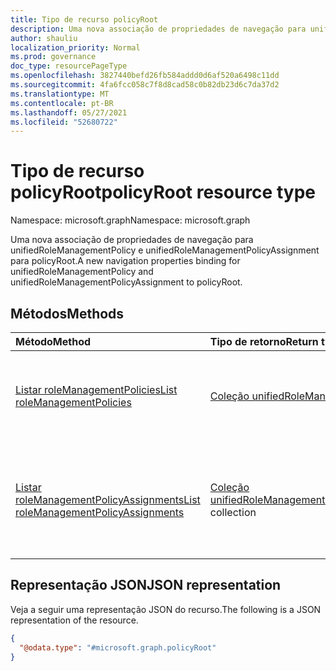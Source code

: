 ```yaml
---
title: Tipo de recurso policyRoot
description: Uma nova associação de propriedades de navegação para unifiedRoleManagementPolicy e unifiedRoleManagementPolicyAssignment para policyRoot.
author: shauliu
localization_priority: Normal
ms.prod: governance
doc_type: resourcePageType
ms.openlocfilehash: 3827440befd26fb584addd0d6af520a6498c11dd
ms.sourcegitcommit: 4fa6fcc058c7f8d8cad58c0b82db23d6c7da37d2
ms.translationtype: MT
ms.contentlocale: pt-BR
ms.lasthandoff: 05/27/2021
ms.locfileid: "52680722"
---
```

# <a name="policyroot-resource-type"></a><span data-ttu-id="fc152-103">Tipo de recurso policyRoot</span><span class="sxs-lookup"><span data-stu-id="fc152-103">policyRoot resource type</span></span>

<span data-ttu-id="fc152-104">Namespace: microsoft.graph</span><span class="sxs-lookup"><span data-stu-id="fc152-104">Namespace: microsoft.graph</span></span>

<span data-ttu-id="fc152-105">Uma nova associação de propriedades de navegação para unifiedRoleManagementPolicy e unifiedRoleManagementPolicyAssignment para policyRoot.</span><span class="sxs-lookup"><span data-stu-id="fc152-105">A new navigation properties binding for unifiedRoleManagementPolicy and unifiedRoleManagementPolicyAssignment to policyRoot.</span></span>

## <a name="methods"></a><span data-ttu-id="fc152-106">Métodos</span><span class="sxs-lookup"><span data-stu-id="fc152-106">Methods</span></span>
|<span data-ttu-id="fc152-107">Método</span><span class="sxs-lookup"><span data-stu-id="fc152-107">Method</span></span>|<span data-ttu-id="fc152-108">Tipo de retorno</span><span class="sxs-lookup"><span data-stu-id="fc152-108">Return type</span></span>|<span data-ttu-id="fc152-109">Descrição</span><span class="sxs-lookup"><span data-stu-id="fc152-109">Description</span></span>|
|:---|:---|:---|
|[<span data-ttu-id="fc152-110">Listar roleManagementPolicies</span><span class="sxs-lookup"><span data-stu-id="fc152-110">List roleManagementPolicies</span></span>](../api/policyroot-list-rolemanagementpolicies.md)|<span data-ttu-id="fc152-111">[Coleção unifiedRoleManagementPolicy](../resources/unifiedrolemanagementpolicy.md)</span><span class="sxs-lookup"><span data-stu-id="fc152-111">[unifiedRoleManagementPolicy](../resources/unifiedrolemanagementpolicy.md) collection</span></span>|<span data-ttu-id="fc152-112">Obter os recursos unifiedRoleManagementPolicy da propriedade de navegação roleManagementPolicies.</span><span class="sxs-lookup"><span data-stu-id="fc152-112">Get the unifiedRoleManagementPolicy resources from the roleManagementPolicies navigation property.</span></span>|
|[<span data-ttu-id="fc152-113">Listar roleManagementPolicyAssignments</span><span class="sxs-lookup"><span data-stu-id="fc152-113">List roleManagementPolicyAssignments</span></span>](../api/policyroot-list-rolemanagementpolicyassignments.md)|<span data-ttu-id="fc152-114">[Coleção unifiedRoleManagementPolicyAssignment](../resources/unifiedrolemanagementpolicyassignment.md)</span><span class="sxs-lookup"><span data-stu-id="fc152-114">[unifiedRoleManagementPolicyAssignment](../resources/unifiedrolemanagementpolicyassignment.md) collection</span></span>|<span data-ttu-id="fc152-115">Obter os recursos de navegação unifiedRoleManagementPolicyAssignment da propriedade de navegação roleManagementPolicyAssignments.</span><span class="sxs-lookup"><span data-stu-id="fc152-115">Get the unifiedRoleManagementPolicyAssignment resources from the roleManagementPolicyAssignments navigation property.</span></span>|

<!--
## Properties
|Property|Type|Description|
|:---|:---|:---|


## Relationships
|Relationship|Type|Description|
|:---|:---|:---|
|roleManagementPolicies|[unifiedRoleManagementPolicy](../resources/unifiedrolemanagementpolicy.md) collection|Represents the role management policies.|
|roleManagementPolicyAssignments|[unifiedRoleManagementPolicyAssignment](../resources/unifiedrolemanagementpolicyassignment.md) collection|Represents the role management policy assignments.|
-->

## <a name="json-representation"></a><span data-ttu-id="fc152-116">Representação JSON</span><span class="sxs-lookup"><span data-stu-id="fc152-116">JSON representation</span></span>
<span data-ttu-id="fc152-117">Veja a seguir uma representação JSON do recurso.</span><span class="sxs-lookup"><span data-stu-id="fc152-117">The following is a JSON representation of the resource.</span></span>
<!-- {
  "blockType": "resource",
  "keyProperty": "id",
  "@odata.type": "microsoft.graph.policyRoot",
  "openType": false
}
-->
``` json
{
  "@odata.type": "#microsoft.graph.policyRoot"
}
```

